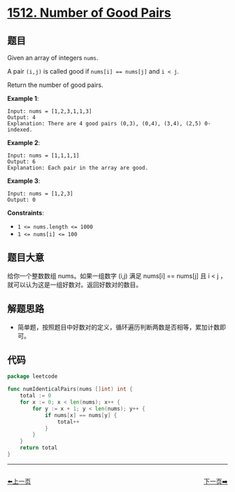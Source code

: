 # [1512. Number of Good Pairs](https://leetcode.com/problems/number-of-good-pairs/)

## 题目

Given an array of integers `nums`.

A pair `(i,j)` is called good if `nums[i] == nums[j]` and `i < j`.

Return the number of good pairs.

**Example 1**:

```
Input: nums = [1,2,3,1,1,3]
Output: 4
Explanation: There are 4 good pairs (0,3), (0,4), (3,4), (2,5) 0-indexed.

```

**Example 2**:

```
Input: nums = [1,1,1,1]
Output: 6
Explanation: Each pair in the array are good.

```

**Example 3**:

```
Input: nums = [1,2,3]
Output: 0

```

**Constraints**:

- `1 <= nums.length <= 1000`
- `1 <= nums[i] <= 100`

## 题目大意

给你一个整数数组 nums。如果一组数字 (i,j) 满足 nums[i] == nums[j] 且 i < j ，就可以认为这是一组好数对。返回好数对的数目。

## 解题思路

- 简单题，按照题目中好数对的定义，循环遍历判断两数是否相等，累加计数即可。

## 代码

```go
package leetcode

func numIdenticalPairs(nums []int) int {
	total := 0
	for x := 0; x < len(nums); x++ {
		for y := x + 1; y < len(nums); y++ {
			if nums[x] == nums[y] {
				total++
			}
		}
	}
	return total
}

```


----------------------------------------------
<div style="display: flex;justify-content: space-between;align-items: center;">
<p><a href="https://books.halfrost.com/leetcode/ChapterFour/1400~1499/1486.XOR-Operation-in-an-Array/">⬅️上一页</a></p>
<p><a href="https://books.halfrost.com/leetcode/ChapterFour/1500~1599/1518.Water-Bottles/">下一页➡️</a></p>
</div>

